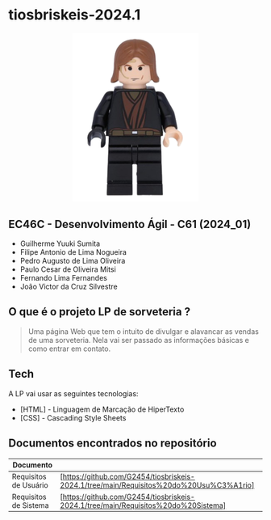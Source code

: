 # tiosbriskeis-2024.1
<p align="center">
<img width="250" src="./anakin.png"></p>

## EC46C - Desenvolvimento Ágil - C61 (2024_01)

- Guilherme Yuuki Sumita
- Filipe Antonio de Lima Nogueira
- Pedro Augusto de Lima Oliveira
- Paulo Cesar de Oliveira Mitsi
- Fernando Lima Fernandes
- João Victor da Cruz Silvestre

## O que é o projeto LP de sorveteria ?

> Uma página Web que tem o intuito de divulgar e alavancar as vendas de uma sorveteria. Nela vai ser passado as informações básicas e como entrar em contato.


## Tech

A LP vai usar as seguintes tecnologias:

- [HTML] - Linguagem de Marcação de HiperTexto
- [CSS] - Cascading Style Sheets

## Documentos encontrados no repositório


| Documento |  |
| ------ | ------ |
| Requisitos de Usuário | [https://github.com/G2454/tiosbriskeis-2024.1/tree/main/Requisitos%20do%20Usu%C3%A1rio] |
| Requisitos de Sistema | [https://github.com/G2454/tiosbriskeis-2024.1/tree/main/Requisitos%20do%20Sistema] |
